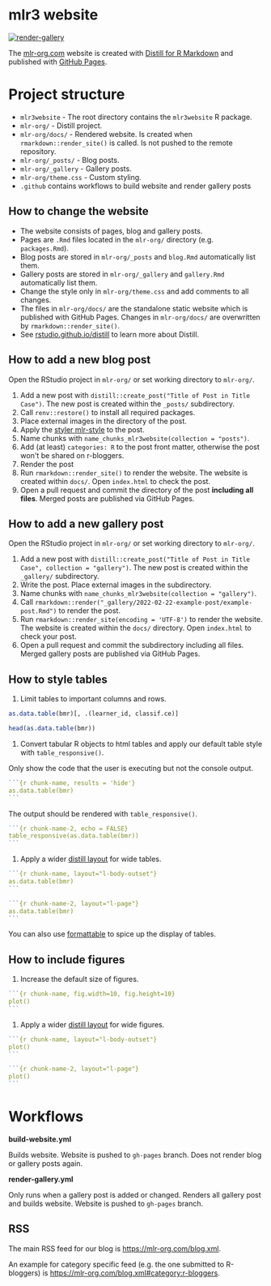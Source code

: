 # mlr3 website

[![render-gallery](https://github.com/mlr-org/mlr3website/actions/workflows/render-gallery.yml/badge.svg?branch=main)](https://github.com/mlr-org/mlr3website/actions/workflows/render-gallery.yml)

The [mlr-org.com](https://mlr-org.com/) website is created with [Distill for R Markdown](https://rstudio.github.io/distill/website.html) and published with [GitHub Pages](https://docs.github.com/en/pages).

# Project structure

* `mlr3website` - The root directory contains the `mlr3website` R package.
* `mlr-org/` - Distill project.
* `mlr-org/docs/` - Rendered website. Is created when `rmarkdown::render_site()` is called. Is not pushed to the remote repository.
* `mlr-org/_posts/` - Blog posts.
* `mlr-org/_gallery` - Gallery posts.
* `mlr-org/theme.css` - Custom styling.
* `.github` contains workflows to build website and render gallery posts

## How to change the website

* The website consists of pages, blog and gallery posts.
* Pages are `.Rmd` files located in the `mlr-org/` directory (e.g. `packages.Rmd`).
* Blog posts are stored in `mlr-org/_posts` and `blog.Rmd` automatically list them.
* Gallery posts are stored in `mlr-org/_gallery` and `gallery.Rmd` automatically list them.
* Change the style only in `mlr-org/theme.css` and add comments to all changes.
* The files in `mlr-org/docs/` are the standalone static website which is published with GitHub Pages.
Changes in `mlr-org/docs/` are overwritten by `rmarkdown::render_site()`.
* See [rstudio.github.io/distill](https://rstudio.github.io/distill/) to learn more about Distill.

## How to add a new blog post

Open the RStudio project in `mlr-org/` or set working directory to `mlr-org/`.

1. Add a new post with `distill::create_post("Title of Post in Title Case")`.
  The new post is created within the `_posts/` subdirectory.
1. Call `renv::restore()` to install all required packages.
1. Place external images in the directory of the post.
1. Apply the [styler mlr-style](https://github.com/mlr-org/mlr3/wiki/Style-Guide#styler-mlr-style) to the post.
1. Name chunks with `name_chunks_mlr3website(collection = "posts")`.
1. Add (at least) `categories: R` to the post front matter, otherwise the post won't be shared on r-bloggers.
1. Render the post
1. Run `rmarkdown::render_site()` to render the website.
  The website is created within `docs/`.
  Open `index.html` to check the post.
1. Open a pull request and commit the directory of the post **including all files**.
Merged posts are published via GitHub Pages.

## How to add a new gallery post

Open the RStudio project in `mlr-org/` or set working directory to `mlr-org/`.

1. Add a new post with `distill::create_post("Title of Post in Title Case", collection = "gallery")`.
The new post is created within the `_gallery/` subdirectory.
1. Write the post.
Place external images in the subdirectory.
1. Name chunks with `name_chunks_mlr3website(collection = "gallery")`.
1. Call `rmarkdown::render("_gallery/2022-02-22-example-post/example-post.Rmd")` to render the post.
1. Run `rmarkdown::render_site(encoding = 'UTF-8')` to render the website.
The website is created within the `docs/` directory.
Open `index.html` to check your post.
1. Open a pull request and commit the subdirectory including all files.
Merged gallery posts are published via GitHub Pages.

## How to style tables

1. Limit tables to important columns and rows.

```r
as.data.table(bmr)[, .(learner_id, classif.ce)]

head(as.data.table(bmr))
```


1. Convert tabular R objects to html tables and apply our default table style with `table_responsive()`.

Only show the code that the user is executing but not the console output.

````r
```{r chunk-name, results = 'hide'}
as.data.table(bmr)
```
````

The output should be rendered with `table_responsive()`.

````r
```{r chunk-name-2, echo = FALSE}
table_responsive(as.data.table(bmr))
```
````

1. Apply a wider [distill layout](https://rstudio.github.io/distill/figures.html) for wide tables.


````r
```{r chunk-name, layout="l-body-outset"}
as.data.table(bmr)
```

```{r chunk-name-2, layout="l-page"}
as.data.table(bmr)
```
````

You can also use [formattable](https://github.com/renkun-ken/formattable) to spice up the display of tables.

## How to include figures

1. Increase the default size of figures.

````r
```{r chunk-name, fig.width=10, fig.height=10}
plot()
```
````

1. Apply a wider [distill layout](https://rstudio.github.io/distill/figures.html) for wide figures.


````r
```{r chunk-name, layout="l-body-outset"}
plot()
```

```{r chunk-name-2, layout="l-page"}
plot()
```
````

# Workflows

**build-website.yml**

Builds website.
Website is pushed to `gh-pages` branch.
Does not render blog or gallery posts again.

**render-gallery.yml**

Only runs when a gallery post is added or changed.
Renders all gallery post and builds website.
Website is pushed to `gh-pages` branch.

## RSS

The main RSS feed for our blog is https://mlr-org.com/blog.xml.

An example for category specific feed (e.g. the one submitted to R-bloggers) is https://mlr-org.com/blog.xml#category:r-bloggers.
